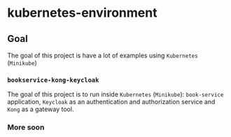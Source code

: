 # kubernetes-environment

## Goal

The goal of this project is have a lot of examples using `Kubernetes` (`Minikube`)

### `bookservice-kong-keycloak`

The goal of this project is to run inside `Kubernetes` (`Minikube`): `book-service` application, `Keycloak` as an authentication and authorization service and `Kong` as a gateway tool.

### More soon